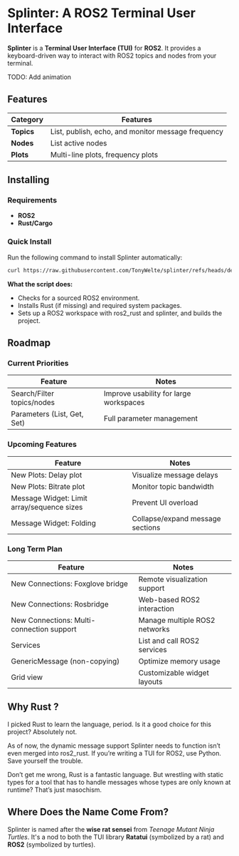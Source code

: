 # Splinter: A ROS2 Terminal User Interface

**Splinter** is a **Terminal User Interface (TUI)** for **ROS2**. It provides a keyboard-driven way to interact with ROS2 topics and nodes from your terminal.

TODO: Add animation

## Features

| Category   | Features                                           |
| ---------- | -------------------------------------------------- |
| **Topics** | List, publish, echo, and monitor message frequency |
| **Nodes**  | List active nodes                                  |
| **Plots**  | Multi-line plots, frequency plots                  |

## Installing

### Requirements

- **ROS2**
- **Rust/Cargo**

### Quick Install

Run the following command to install Splinter automatically:

```sh
curl https://raw.githubusercontent.com/TonyWelte/splinter/refs/heads/develop/tools/ros2tui_install.sh | bash
```

**What the script does:**

- Checks for a sourced ROS2 environment.
- Installs Rust (if missing) and required system packages.
- Sets up a ROS2 workspace with ros2_rust and splinter, and builds the project.

## Roadmap

### Current Priorities

| Feature                     | Notes                                  |
| --------------------------- | -------------------------------------- |
| Search/Filter topics/nodes  | Improve usability for large workspaces |
| Parameters (List, Get, Set) | Full parameter management              |

### Upcoming Features

| Feature                                    | Notes                            |
| ------------------------------------------ | -------------------------------- |
| New Plots: Delay plot                      | Visualize message delays         |
| New Plots: Bitrate plot                    | Monitor topic bandwidth          |
| Message Widget: Limit array/sequence sizes | Prevent UI overload              |
| Message Widget: Folding                    | Collapse/expand message sections |

### Long Term Plan

| Feature                                   | Notes                         |
| ----------------------------------------- | ----------------------------- |
| New Connections: Foxglove bridge          | Remote visualization support  |
| New Connections: Rosbridge                | Web-based ROS2 interaction    |
| New Connections: Multi-connection support | Manage multiple ROS2 networks |
| Services                                  | List and call ROS2 services   |
| GenericMessage (non-copying)              | Optimize memory usage         |
| Grid view                                 | Customizable widget layouts   |

## Why Rust ?

I picked Rust to learn the language, period. Is it a good choice for this project? Absolutely not.

As of now, the dynamic message support Splinter needs to function isn’t even merged into ros2_rust. If you’re writing a TUI for ROS2, use Python. Save yourself the trouble.

Don’t get me wrong, Rust is a fantastic language. But wrestling with static types for a tool that has to handle messages whose types are only known at runtime? That’s just masochism.

## Where Does the Name Come From?

Splinter is named after the **wise rat sensei** from *Teenage Mutant Ninja Turtles*. It's a nod to both the TUI library **Ratatui** (symbolized by a rat) and **ROS2** (symbolized by turtles).
